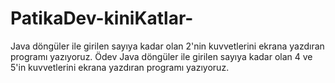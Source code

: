 # PatikaDev-kiniKatlar-
Java döngüler ile girilen sayıya kadar olan 2'nin kuvvetlerini ekrana yazdıran programı yazıyoruz.  Ödev Java döngüler ile girilen sayıya kadar olan 4 ve 5'in kuvvetlerini ekrana yazdıran programı yazıyoruz.
